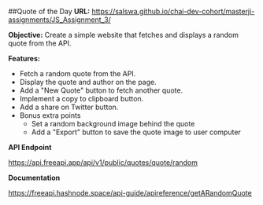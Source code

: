 ##Quote of the Day
**URL:** https://salswa.github.io/chai-dev-cohort/masterji-assignments/JS_Assignment_3/ 

**Objective:** Create a simple website that fetches and displays a random quote from the API.

**Features:**

- Fetch a random quote from the API.
- Display the quote and author on the page.
- Add a "New Quote" button to fetch another quote.
- Implement a copy to clipboard button.
- Add a share on Twitter button.
- Bonus extra points
  - Set a random background image behind the quote
  - Add a "Export" button to save the quote image to user computer

**API Endpoint**

https://api.freeapi.app/api/v1/public/quotes/quote/random

**Documentation**

https://freeapi.hashnode.space/api-guide/apireference/getARandomQuote

